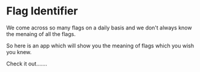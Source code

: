 # Flag Identifier

We come across so many flags on a daily basis and we don't always know the menaing of all the flags.

So here is an app which will show you the meaning of flags which you wish you knew.

Check it out.......

